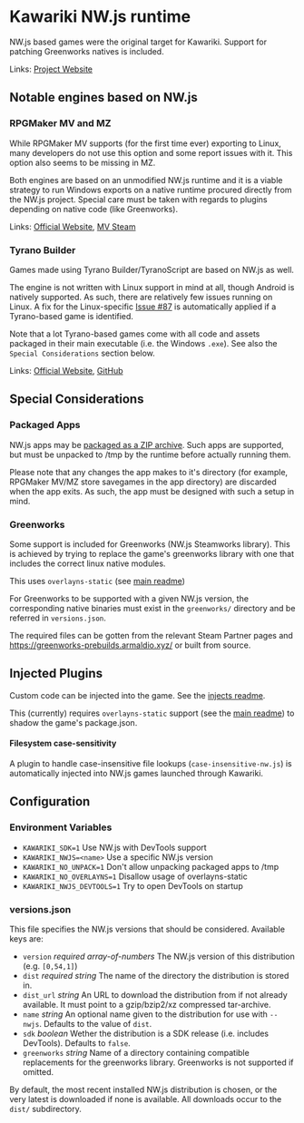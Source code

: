 Kawariki NW.js runtime
======================

NW.js based games were the original target for Kawariki.
Support for patching Greenworks natives is included.

Links: [Project Website][nwjs]


Notable engines based on NW.js
------------------------------

### RPGMaker MV and MZ

While RPGMaker MV supports (for the first time ever) exporting
to Linux, many developers do not use this option and some report
issues with it. This option also seems to be missing in MZ.

Both engines are based on an unmodified NW.js runtime and
it is a viable strategy to run Windows exports on
a native runtime procured directly from the NW.js project.
Special care must be taken with regards to plugins depending
on native code (like Greenworks).

Links: [Official Website][rpgmakerweb], [MV Steam][steam-rmmv]

### Tyrano Builder

Games made using Tyrano Builder/TyranoScript are based on NW.js as well.

The engine is not written with Linux support in mind at all, though
Android is natively supported. As such, there are relatively few
issues running on Linux.
A fix for the Linux-specific [Issue #87][tyrano-issue87] is automatically
applied if a Tyrano-based game is identified.

Note that a lot Tyrano-based games come with all code and assets
packaged in their main executable (i.e. the Windows `.exe`).
See also the `Special Considerations` section below.

Links: [Official Website][tyrano], [GitHub][tyrano-github]


Special Considerations
----------------------

### Packaged Apps

NW.js apps may be [packaged as a ZIP archive][nwjs-packaing].
Such apps are supported, but must be unpacked to /tmp
by the runtime before actually running them.

Please note that any changes the app makes to it's directory
(for example, RPGMaker MV/MZ store savegames in the app directory)
are discarded when the app exits. As such, the app must be designed
with such a setup in mind.

### Greenworks

Some support is included for Greenworks (NW.js Steamworks library).
This is achieved by trying to replace the game's greenworks library
with one that includes the correct linux native modules.

This uses `overlayns-static` (see [main readme][readme])

For Greenworks to be supported with a given NW.js version,
the corresponding native binaries must exist in
the `greenworks/` directory and be referred in `versions.json`.

The required files can be gotten from the relevant Steam Partner pages
and https://greenworks-prebuilds.armaldio.xyz/ or built from source.


Injected Plugins
----------------

Custom code can be injected into the game.
See the [injects readme][injects].

This (currently) requires `overlayns-static` support
(see the [main readme][readme]) to shadow the game's package.json.

#### Filesystem case-sensitivity

A plugin to handle case-insensitive file lookups (`case-insensitive-nw.js`)
is automatically injected into NW.js games launched through Kawariki.


Configuration
-------------

### Environment Variables
- `KAWARIKI_SDK=1` Use NW.js with DevTools support
- `KAWARIKI_NWJS=<name>` Use a specific NW.js version
- `KAWARIKI_NO_UNPACK=1` Don't allow unpacking packaged apps to /tmp
- `KAWARIKI_NO_OVERLAYNS=1` Disallow usage of overlayns-static
- `KAWARIKI_NWJS_DEVTOOLS=1` Try to open DevTools on startup

### versions.json

This file specifies the NW.js versions that should be considered.
Available keys are:
- `version` *required array-of-numbers* The NW.js version of this distribution (e.g. `[0,54,1]`)
- `dist` *required string* The name of the directory the distribution is stored in.
- `dist_url` *string* An URL to download the distribution from if not already available. It must point to a gzip/bzip2/xz compressed tar-archive.
- `name` *string* An optional name given to the distribution for use with `--nwjs`. Defaults to the value of `dist`.
- `sdk` *boolean* Wether the distribution is a SDK release (i.e. includes DevTools). Defaults to `false`.
- `greenworks` *string* Name of a directory containing compatible replacements for the greenworks library. Greenworks is not supported if omitted.

By default, the most recent installed NW.js distribution is chosen,
or the very latest is downloaded if none is available.
All downloads occur to the `dist/` subdirectory.


<!-- References -->
[readme]: ../README.md
[injects]: injects/README.md

[nwjs]: https://nwjs.io/
[nwjs-packaing]: https://docs.nwjs.io/en/latest/For%20Users/Package%20and%20Distribute/#package-option-2-zip-file

[rpgmakerweb]: https://www.rpgmakerweb.com/
[steam-rmmv]: https://store.steampowered.com/app/363890/RPG_Maker_MV/

[tyrano]: https://tyrano.jp/
[tyrano-github]: https://github.com/ShikemokuMK/tyranoscript
[tyrano-issue87]: https://github.com/ShikemokuMK/tyranoscript/issues/87
